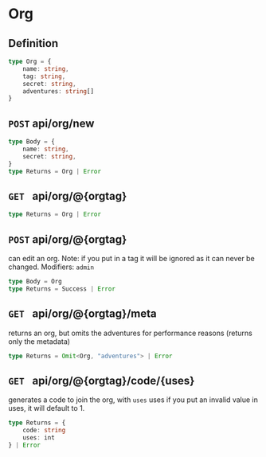 # Org
## Definition
```ts
type Org = {
    name: string,
    tag: string,
    secret: string,
    adventures: string[]
}
```

## `POST` api/org/new
```ts
type Body = {
    name: string,
    secret: string,
}
type Returns = Org | Error
```

## `GET ` api/org/@{orgtag}
```ts
type Returns = Org | Error
```

## `POST` api/org/@{orgtag}
can edit an org. Note: if you put in a tag it will be ignored as it can never be changed.
Modifiers: `admin`
```ts
type Body = Org
type Returns = Success | Error
```

## `GET ` api/org/@{orgtag}/meta
returns an org, but omits the adventures for performance reasons (returns only the metadata)
```ts
type Returns = Omit<Org, "adventures"> | Error
```

## `GET ` api/org/@{orgtag}/code/{uses}
generates a code to join the org, with `uses` uses
if you put an invalid value in uses, it will default to 1.
```ts
type Returns = {
    code: string
    uses: int
} | Error
```
